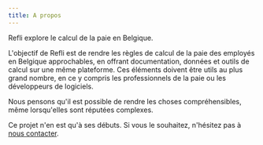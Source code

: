 ```yaml
---
title: A propos
---
```


Refli explore le calcul de la paie en Belgique.

L'objectif de Refli est de rendre les règles de calcul de la paie des employés
en Belgique approchables, en offrant documentation, données et outils de
calcul sur une même plateforme. Ces éléments doivent être utils au plus grand
nombre, en ce y compris les professionnels de la paie ou les développeurs de
logiciels.

Nous pensons qu'il est possible de rendre les choses compréhensibles, même
lorsqu'elles sont réputées complexes.

Ce projet n'en est qu'à ses débuts. Si vous le souhaitez, n'hésitez pas à [nous
contacter](/pages/fr/contact.md).
<br />
<br />
<br />
